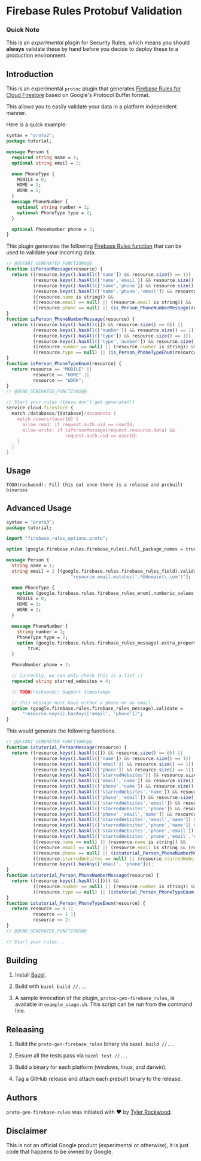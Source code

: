 # Firebase Rules Protobuf Validation

[//]: # (Build status here...)

### Quick Note

This is an *experimental* plugin for Security Rules, which means you should
__always__ validate these by hand before you decide to deploy these to a
production environment.

## Introduction

This is an experimental `protoc` plugin that generates [Firebase Rules for Cloud
Firestore](https://firebase.google.com/docs/firestore/security/overview) based
on Google's Protocol Buffer format.

This allows you to easily validate your data in a platform independent manner.

Here is a quick example:

[//]: # (Keep this up to date with test5 in rules)

```protobuf
syntax = "proto2";
package tutorial;

message Person {
  required string name = 1;
  optional string email = 2;

  enum PhoneType {
    MOBILE = 0;
    HOME = 1;
    WORK = 2;
  }
  message PhoneNumber {
    optional string number = 1;
    optional PhoneType type = 2;
  }

  optional PhoneNumber phone = 3;
}
```

This plugin generates the following [Firebase Rules
function](https://firebase.google.com/docs/firestore/reference/security/#developer_defined)
that can be used to validate your incoming data.

```javascript
// @@START_GENERATED_FUNCTIONS@@
function isPersonMessage(resource) {
  return ((resource.keys().hasAll(['name']) && resource.size() == 1)) ||
          (resource.keys().hasAll(['name','email']) && resource.size() == 2)) ||
          (resource.keys().hasAll(['name','phone']) && resource.size() == 2)) ||
          (resource.keys().hasAll(['name','phone','email']) && resource.size() == 3))) &&
          ((resource.name is string)) &&
          ((resource.email == null) || (resource.email is string)) &&
          ((resource.phone == null) || (is_Person_PhoneNumberMessage(resource.phone)));
}
function isPerson_PhoneNumberMessage(resource) {
  return ((resource.keys().hasAll([]) && resource.size() == 0)) ||
          (resource.keys().hasAll(['number']) && resource.size() == 1)) ||
          (resource.keys().hasAll(['type']) && resource.size() == 1)) ||
          (resource.keys().hasAll(['type','number']) && resource.size() == 2))) &&
          ((resource.number == null) || (resource.number is string)) &&
          ((resource.type == null) || (is_Person_PhoneTypeEnum(resource.type)));
}
function isPerson_PhoneTypeEnum(resource) {
  return resource == "MOBILE" ||
          resource == "HOME" ||
          resource == "WORK";
}
// @@END_GENERATED_FUNCTIONS@@

// Start your rules (these don't get generated!)
service cloud.firestore {
  match /databases/{database}/documents {
    match /users/{userId} {
      allow read: if request.auth.uid == userId;
      allow write: if isPersonMessage(request.resource.data) &&
                      request.auth.uid == userId;
    }
  }
}
```

## Usage

```
TODO(rockwood): Fill this out once there is a release and prebuilt binaries
```

## Advanced Usage

[//]: # (https://developers.google.com/protocol-buffers/docs/proto#customoptions)
[//]: # (https://firebase.google.com/docs/firestore/reference/security/)
[//]: # (Keep this up to date with test6 in rules)

```protobuf
syntax = "proto3";
package tutorial;

import "firebase_rules_options.proto";

option (google.firebase.rules.firebase_rules).full_package_names = true;

message Person {
  string name = 1;
  string email = 2 [(google.firebase.rules.firebase_rules_field).validate =
                        "resource.email.matches('.*@domain\\.com')"];

  enum PhoneType {
    option (google.firebase.rules.firebase_rules_enum).numberic_values = true;
    MOBILE = 0;
    HOME = 1;
    WORK = 2;
  }

  message PhoneNumber {
    string number = 1;
    PhoneType type = 2;
    option (google.firebase.rules.firebase_rules_message).extra_properties =
        true;
  }

  PhoneNumber phone = 3;

  // Currently, we can only check this is a list :(
  repeated string starred_websites = 4;

  // TODO(rockwood): Support timestamps

  // This message must have either a phone or an email.
  option (google.firebase.rules.firebase_rules_message).validate =
      "resource.keys().hasAny(['email', 'phone'])";
}
```

This would generate the following functions.

```javascript
// @@START_GENERATED_FUNCTIONS@@
function istutorial_PersonMessage(resource) {
  return ((resource.keys().hasAll([]) && resource.size() == 0)) ||
          (resource.keys().hasAll(['name']) && resource.size() == 1)) ||
          (resource.keys().hasAll(['email']) && resource.size() == 1)) ||
          (resource.keys().hasAll(['phone']) && resource.size() == 1)) ||
          (resource.keys().hasAll(['starredWebsites']) && resource.size() == 1)) ||
          (resource.keys().hasAll(['email','name']) && resource.size() == 2)) ||
          (resource.keys().hasAll(['phone','name']) && resource.size() == 2)) ||
          (resource.keys().hasAll(['starredWebsites','name']) && resource.size() == 2)) ||
          (resource.keys().hasAll(['phone','email']) && resource.size() == 2)) ||
          (resource.keys().hasAll(['starredWebsites','email']) && resource.size() == 2)) ||
          (resource.keys().hasAll(['starredWebsites','phone']) && resource.size() == 2)) ||
          (resource.keys().hasAll(['phone','email','name']) && resource.size() == 3)) ||
          (resource.keys().hasAll(['starredWebsites','email','name']) && resource.size() == 3)) ||
          (resource.keys().hasAll(['starredWebsites','phone','name']) && resource.size() == 3)) ||
          (resource.keys().hasAll(['starredWebsites','phone','email']) && resource.size() == 3)) ||
          (resource.keys().hasAll(['starredWebsites','phone','email','name']) && resource.size() == 4))) &&
          ((resource.name == null) || (resource.name is string)) &&
          ((resource.email == null) || (resource.email is string && (resource.email.matches('.*@domain\.com')))) &&
          ((resource.phone == null) || (istutorial_Person_PhoneNumberMessage(resource.phone))) &&
          ((resource.starredWebsites == null) || (resource.starredWebsites is list)) &&
          (resource.keys().hasAny(['email', 'phone']));
}
function istutorial_Person_PhoneNumberMessage(resource) {
  return ((resource.keys().hasAll([]))) &&
          ((resource.number == null) || (resource.number is string)) &&
          ((resource.type == null) || (istutorial_Person_PhoneTypeEnum(resource.type)));
}
function istutorial_Person_PhoneTypeEnum(resource) {
  return resource == 0 ||
          resource == 1 ||
          resource == 2;
}
// @@END_GENERATED_FUNCTIONS@@

// Start your rules...
```

## Building

1) Install [Bazel](http://www.bazel.io/docs/install.html).

2) Build with `bazel build //...`

3) A sample invocation of the plugin, `protoc-gen-firebase_rules`, is available
in `example_usage.sh`. This script can be run from the command line.

## Releasing

1) Build the `proto-gen-firebase_rules` binary via `bazel build //...`

2) Ensure all the tests pass via `bazel test //...`

3) Build a binary for each platform (windows, linux, and darwin).

4) Tag a GitHub release and attach each prebuilt binary to the release.

## Authors

`proto-gen-firebase-rules` was initiated with ❤️️ by [Tyler
Rockwood](https://github.com/rockwotj).

## Disclaimer

This is not an official Google product (experimental or otherwise), it is just
code that happens to be owned by Google.
